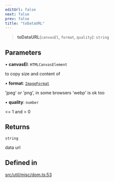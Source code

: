 ```yaml
---
editUrl: false
next: false
prev: false
title: "toDataURL"
---
```


> **toDataURL**(`canvasEl`, `format`, `quality`): `string`

## Parameters

• **canvasEl**: `HTMLCanvasElement`

to copy size and content of

• **format**: [`ImageFormat`](/api/type-aliases/imageformat/)

'jpeg' or 'png', in some browsers 'webp' is ok too

• **quality**: `number`

<= 1 and > 0

## Returns

`string`

data url

## Defined in

[src/util/misc/dom.ts:53](https://github.com/fabricjs/fabric.js/blob/8748628df7e9de00ba77413bfc3ad9e9fe9d4f30/src/util/misc/dom.ts#L53)
